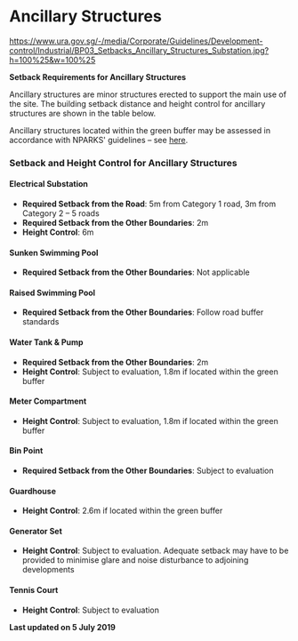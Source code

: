 # Ancillary Structures

<https://www.ura.gov.sg/-/media/Corporate/Guidelines/Development-control/Industrial/BP03_Setbacks_Ancillary_Structures_Substation.jpg?h=100%25&w=100%25>

**Setback Requirements for Ancillary Structures**

Ancillary structures are minor structures erected to support the main use of the site. The building setback distance and height control for ancillary structures are shown in the table below.

Ancillary structures located within the green buffer may be assessed in accordance with NPARKS' guidelines – see [here](https://www.nparks.gov.sg/partner-us/development-plan-submission/guidelines-on-greenery-provision-and-tree-conservation-for-developments).

### Setback and Height Control for Ancillary Structures

#### Electrical Substation
- **Required Setback from the Road**: 5m from Category 1 road, 3m from Category 2 – 5 roads
- **Required Setback from the Other Boundaries**: 2m
- **Height Control**: 6m

#### Sunken Swimming Pool
- **Required Setback from the Other Boundaries**: Not applicable

#### Raised Swimming Pool
- **Required Setback from the Other Boundaries**: Follow road buffer standards

#### Water Tank & Pump
- **Required Setback from the Other Boundaries**: 2m
- **Height Control**: Subject to evaluation, 1.8m if located within the green buffer

#### Meter Compartment
- **Height Control**: Subject to evaluation, 1.8m if located within the green buffer

#### Bin Point
- **Required Setback from the Other Boundaries**: Subject to evaluation

#### Guardhouse
- **Height Control**: 2.6m if located within the green buffer

#### Generator Set
- **Height Control**: Subject to evaluation. Adequate setback may have to be provided to minimise glare and noise disturbance to adjoining developments

#### Tennis Court
- **Height Control**: Subject to evaluation

**Last updated on 5 July 2019**
